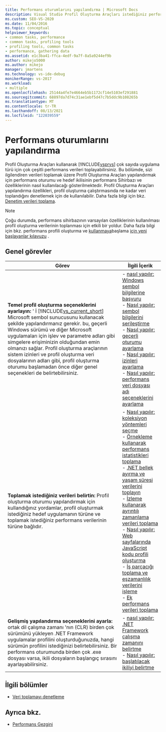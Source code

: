 ```yaml
---
title: Performans oturumlarını yapılandırma | Microsoft Docs
description: Visual Studio Profil Oluşturma Araçları istediğiniz performans verilerini toplamak üzere nasıl yapılandıracağınızı öğrenin. Bu makalede ortak görevler listelenmekte ve bağlantılar sağlanmaktadır.
ms.custom: SEO-VS-2020
ms.date: 11/04/2016
ms.topic: conceptual
helpviewer_keywords:
- common tasks, performance
- common tasks, profiling tools
- profiling tools, common tasks
- performance, gathering data
ms.assetid: e1c3ba41-ffca-4edf-9a7f-8a5a9244ef9b
author: mikejo5000
ms.author: mikejo
manager: jmartens
ms.technology: vs-ide-debug
monikerRange: vs-2017
ms.workload:
- multiple
ms.openlocfilehash: 25144a4fe7e4664eb5b1172cf14e5103ef291881
ms.sourcegitcommit: 68897da7d74c31ae1ebf5d47c7b5ddc9b108265b
ms.translationtype: MT
ms.contentlocale: tr-TR
ms.lasthandoff: 08/13/2021
ms.locfileid: "122039559"
---
```

# <a name="configure-performance-sessions"></a>Performans oturumlarını yapılandırma
Profil Oluşturma Araçları kullanarak [!INCLUDE[vsprvs](../code-quality/includes/vsprvs_md.md)] çok sayıda uygulama türü için çok çeşitli performans verileri toplayabilirsiniz. Bu bölümde, sizi ilgilendiren verileri toplamak üzere Profil Oluşturma Araçları yapılandırmak için performans oturumu ve hedef ikilisinin performans Sihirbazı ve özelliklerinin nasıl kullanılacağı gösterilmektedir. Profil Oluşturma Araçları yapılandırma özellikleri, profil oluşturma çalıştırmasında ne kadar veri toplandığını denetlemek için de kullanılabilir. Daha fazla bilgi için bkz. [Denetim verileri toplama](../profiling/controlling-data-collection.md).

> [!NOTE]
> Çoğu durumda, performans sihirbazının varsayılan özelliklerinin kullanılması profil oluşturma verilerinin toplanması için etkili bir yoldur. Daha fazla bilgi için bkz. performans profili oluşturma ve [kullanmaya](../profiling/getting-started-with-performance-tools.md)başlama [için yeni başlayanlar kılavuzu](../profiling/beginners-guide-to-performance-profiling.md) .

## <a name="common-tasks"></a>Genel görevler

| Görev | İlgili İçerik |
| - | - |
| **Temel profil oluşturma seçeneklerini ayarlayın:** ' İ [!INCLUDE[vs_current_short](../code-quality/includes/vs_current_short_md.md)] Microsoft sembol sunucusunu kullanacak şekilde yapılandırmanız gerekir. bu, geçerli Windows sürümü ve diğer Microsoft uygulamaları için işlev ve parametre adları gibi simgelere erişiminizin olduğundan emin olmanızı sağlar. Profil oluşturma araçlarının sistem izinleri ve profil oluşturma veri dosyalarının adları gibi, profil oluşturma oturumu başlamadan önce diğer genel seçenekleri de belirtebilirsiniz. | -   [nasıl yapılır: Windows sembol bilgilerine başvuru](../profiling/how-to-reference-windows-symbol-information.md)<br />-   [Nasıl yapılır: sembol bilgilerini serileştirme](../profiling/how-to-serialize-symbol-information.md)<br />-   [Nasıl yapılır: geçerli oturumu ayarlama](../profiling/how-to-set-the-current-session.md)<br />-   [Nasıl yapılır: izinleri ayarlama](../profiling/how-to-set-permissions.md)<br />-   [Nasıl yapılır: performans veri dosyası adı seçeneklerini ayarlama](../profiling/how-to-set-performance-data-file-name-options.md) |
| **Toplamak istediğiniz verileri belirtin:** Profil oluşturma oturumu yapılandırmak için kullandığınız yordamlar, profil oluşturmak istediğiniz hedef uygulamanın türüne ve toplamak istediğiniz performans verilerinin türüne bağlıdır. | -   [Nasıl yapılır: koleksiyon yöntemleri seçme](../profiling/how-to-choose-collection-methods.md)<br />-   [Örnekleme kullanarak performans istatistikleri toplama](../profiling/collecting-performance-statistics-by-using-sampling.md)<br />-   [.NET bellek ayırma ve yaşam süresi verilerini toplayın](../profiling/collecting-dotnet-memory-allocation-and-lifetime-data.md)<br />-   [İzleme kullanarak ayrıntılı zamanlama verileri toplama](../profiling/collecting-detailed-timing-data-by-using-instrumentation.md)<br />-   [Nasıl yapılır: Web sayfalarında JavaScript kodu profili oluşturma](../profiling/how-to-profile-javascript-code-in-web-pages.md)<br />-   [İş parçacığı toplama ve eşzamanlılık verilerini işleme](../profiling/collecting-thread-and-process-concurrency-data.md)<br />-   [Ek performans verileri toplama](../profiling/collecting-additional-performance-data.md) |
| **Gelişmiş yapılandırma seçeneklerini ayarla:** ortak dil çalışma zamanı 'nın (CLR) birden çok sürümünü yükleyen .NET Framework uygulamalar profilini oluşturduğunuzda, hangi sürümün profilini istediğinizi belirtebilirsiniz. Bir performans oturumunda birden çok .exe dosyası varsa, ikili dosyaların başlangıç sırasını ayarlayabilirsiniz. | -   [nasıl yapılır: .NET Framework çalışma zamanını belirtme](../profiling/how-to-specify-the-dotnet-framework-runtime.md)<br />-   [Nasıl yapılır: başlatılacak ikiliyi belirtme](../profiling/how-to-specify-the-binary-to-start.md) |

## <a name="related-sections"></a>İlgili bölümler
- [Veri toplamayı denetleme](../profiling/controlling-data-collection.md)

## <a name="see-also"></a>Ayrıca bkz.
- [Performans Gezgini](../profiling/performance-explorer.md)
